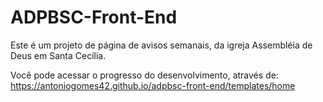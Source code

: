# ADPBSC-Front-End


Este é um projeto de página de avisos semanais, da igreja Assembléia de Deus em Santa Cecília.

Você pode acessar o progresso do desenvolvimento, através de: https://antoniogomes42.github.io/adpbsc-front-end/templates/home
